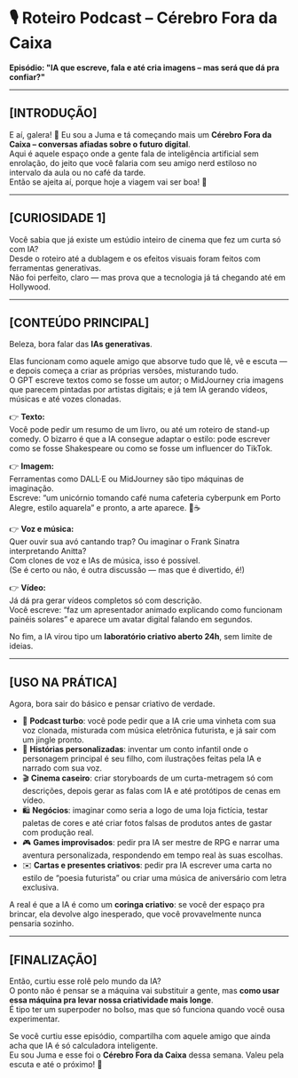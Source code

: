 # 🎙️ Roteiro Podcast – Cérebro Fora da Caixa  
**Episódio: "IA que escreve, fala e até cria imagens – mas será que dá pra confiar?"**  

---

## [INTRODUÇÃO]  
E aí, galera! 👋 Eu sou a Juma e tá começando mais um **Cérebro Fora da Caixa – conversas afiadas sobre o futuro digital**.  
Aqui é aquele espaço onde a gente fala de inteligência artificial sem enrolação, do jeito que você falaria com seu amigo nerd estiloso no intervalo da aula ou no café da tarde.  
Então se ajeita aí, porque hoje a viagem vai ser boa! 🚀  

---

## [CURIOSIDADE 1]  
Você sabia que já existe um estúdio inteiro de cinema que fez um curta só com IA?  
Desde o roteiro até a dublagem e os efeitos visuais foram feitos com ferramentas generativas.  
Não foi perfeito, claro — mas prova que a tecnologia já tá chegando até em Hollywood.  

---

## [CONTEÚDO PRINCIPAL]  
Beleza, bora falar das **IAs generativas**.  

Elas funcionam como aquele amigo que absorve tudo que lê, vê e escuta — e depois começa a criar as próprias versões, misturando tudo.  
O GPT escreve textos como se fosse um autor; o MidJourney cria imagens que parecem pintadas por artistas digitais; e já tem IA gerando vídeos, músicas e até vozes clonadas.  

👉 **Texto:**  
Você pode pedir um resumo de um livro, ou até um roteiro de stand-up comedy. O bizarro é que a IA consegue adaptar o estilo: pode escrever como se fosse Shakespeare ou como se fosse um influencer do TikTok.  

👉 **Imagem:**  
Ferramentas como DALL·E ou MidJourney são tipo máquinas de imaginação.  
Escreve: “um unicórnio tomando café numa cafeteria cyberpunk em Porto Alegre, estilo aquarela” e pronto, a arte aparece. 🦄☕  

👉 **Voz e música:**  
Quer ouvir sua avó cantando trap? Ou imaginar o Frank Sinatra interpretando Anitta?  
Com clones de voz e IAs de música, isso é possível.  
(Se é certo ou não, é outra discussão — mas que é divertido, é!)  

👉 **Vídeo:**  
Já dá pra gerar vídeos completos só com descrição.  
Você escreve: “faz um apresentador animado explicando como funcionam painéis solares” e aparece um avatar digital falando em segundos.  

No fim, a IA virou tipo um **laboratório criativo aberto 24h**, sem limite de ideias.  

---

## [USO NA PRÁTICA]  
Agora, bora sair do básico e pensar criativo de verdade.  

- 🎤 **Podcast turbo**: você pode pedir que a IA crie uma vinheta com sua voz clonada, misturada com música eletrônica futurista, e já sair com um jingle pronto.  
- 📖 **Histórias personalizadas**: inventar um conto infantil onde o personagem principal é seu filho, com ilustrações feitas pela IA e narrado com sua voz.  
- 🎬 **Cinema caseiro**: criar storyboards de um curta-metragem só com descrições, depois gerar as falas com IA e até protótipos de cenas em vídeo.  
- 🛍️ **Negócios**: imaginar como seria a logo de uma loja fictícia, testar paletas de cores e até criar fotos falsas de produtos antes de gastar com produção real.  
- 🎮 **Games improvisados**: pedir pra IA ser mestre de RPG e narrar uma aventura personalizada, respondendo em tempo real às suas escolhas.  
- ✉️ **Cartas e presentes criativos**: pedir pra IA escrever uma carta no estilo de “poesia futurista” ou criar uma música de aniversário com letra exclusiva.  

A real é que a IA é como um **coringa criativo**: se você der espaço pra brincar, ela devolve algo inesperado, que você provavelmente nunca pensaria sozinho.  

---

## [FINALIZAÇÃO]  
Então, curtiu esse rolê pelo mundo da IA?  
O ponto não é pensar se a máquina vai substituir a gente, mas **como usar essa máquina pra levar nossa criatividade mais longe**.  
É tipo ter um superpoder no bolso, mas que só funciona quando você ousa experimentar.  

Se você curtiu esse episódio, compartilha com aquele amigo que ainda acha que IA é só calculadora inteligente.  
Eu sou Juma e esse foi o **Cérebro Fora da Caixa** dessa semana. Valeu pela escuta e até o próximo! 👋  
